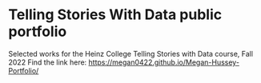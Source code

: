 # Telling Stories With Data public portfolio
Selected works for the Heinz College Telling Stories with Data course, Fall 2022
Find the link here: https://megan0422.github.io/Megan-Hussey-Portfolio/
